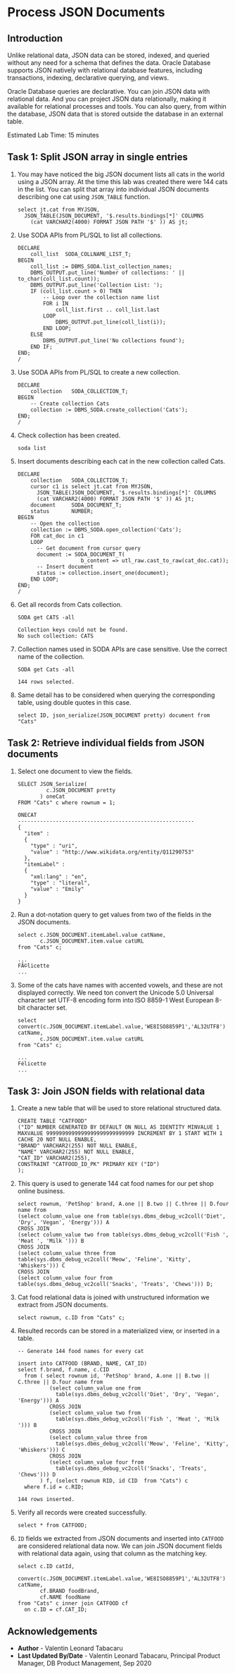 # Process JSON Documents
    
## Introduction
    
Unlike relational data, JSON data can be stored, indexed, and queried without any need for a schema that defines the data. Oracle Database supports JSON natively with relational database features, including transactions, indexing, declarative querying, and views.
    
Oracle Database queries are declarative. You can join JSON data with relational data. And you can project JSON data relationally, making it available for relational processes and tools. You can also query, from within the database, JSON data that is stored outside the database in an external table.

Estimated Lab Time: 15 minutes
    
## Task 1: Split JSON array in single entries 
    
1. You may have noticed the big JSON document lists all cats in the world using a JSON array. At the time this lab was created there were 144 cats in the list. You can split that array into individual JSON documents describing one cat using `JSON_TABLE` function.
    
    ````
    select jt.cat from MYJSON,
      JSON_TABLE(JSON_DOCUMENT, '$.results.bindings[*]' COLUMNS
        (cat VARCHAR2(4000) FORMAT JSON PATH '$' )) AS jt;
    ````
    
2. Use SODA APIs from PL/SQL to list all collections.
    
    ````
    DECLARE
        coll_list  SODA_COLLNAME_LIST_T;
    BEGIN
        coll_list := DBMS_SODA.list_collection_names;
        DBMS_OUTPUT.put_line('Number of collections: ' || to_char(coll_list.count));
        DBMS_OUTPUT.put_line('Collection List: ');
        IF (coll_list.count > 0) THEN
            -- Loop over the collection name list
            FOR i IN
                coll_list.first .. coll_list.last
            LOOP
                DBMS_OUTPUT.put_line(coll_list(i));
            END LOOP;  
        ELSE   
            DBMS_OUTPUT.put_line('No collections found');
        END IF;
    END;
    /
    ````
    
3. Use SODA APIs from PL/SQL to create a new collection.
    
    ````
    DECLARE
        collection   SODA_COLLECTION_T;
    BEGIN
        -- Create collection Cats
        collection := DBMS_SODA.create_collection('Cats');
    END;
    /
    ````
    
4. Check collection has been created.
    
    ````
    soda list
    ````
    
5. Insert documents describing each cat in the new collection called Cats.
    
    ````
    DECLARE
        collection   SODA_COLLECTION_T;
        cursor c1 is select jt.cat from MYJSON,
          JSON_TABLE(JSON_DOCUMENT, '$.results.bindings[*]' COLUMNS
          (cat VARCHAR2(4000) FORMAT JSON PATH '$' )) AS jt;
        document     SODA_DOCUMENT_T;
        status       NUMBER;
    BEGIN
        -- Open the collection
        collection := DBMS_SODA.open_collection('Cats');
        FOR cat_doc in c1
        LOOP
          -- Get document from cursor query
          document := SODA_DOCUMENT_T(
                        b_content => utl_raw.cast_to_raw(cat_doc.cat));
          -- Insert document
          status := collection.insert_one(document);
        END LOOP;
    END;
    /
    ````
    
6. Get all records from Cats collection.
    
    ````
    SODA get CATS -all
    
    Collection keys could not be found. 
    No such collection: CATS 
    ````
    
7. Collection names used in SODA APIs are case sensitive. Use the correct name of the collection.
    
    ````
    SODA get Cats -all
    
    144 rows selected.
    ````
    
8. Same detail has to be considered when querying the corresponding table, using double quotes in this case. 
    
    ````
    select ID, json_serialize(JSON_DOCUMENT pretty) document from "Cats"
    ````
    
## Task 2: Retrieve individual fields from JSON documents
    
1. Select one document to view the fields.
    
    ````
    SELECT JSON_Serialize(
             c.JSON_DOCUMENT pretty
           ) oneCat
    FROM "Cats" c where rownum = 1;
    
    ONECAT                                                                                                                                                                                            
    -------------------------------------------------------- 
    {
      "item" :
      {
        "type" : "uri",
        "value" : "http://www.wikidata.org/entity/Q11290753"
      },
      "itemLabel" :
      {
        "xml:lang" : "en",
        "type" : "literal",
        "value" : "Emily"
      }
    }
    ````
    
2. Run a dot-notation query to get values from two of the fields in the JSON documents.
    
    ````
    select c.JSON_DOCUMENT.itemLabel.value catName, 
           c.JSON_DOCUMENT.item.value catURL 
    from "Cats" c;
    
    ...
    FÃ©licette
    ...
    ````
    
3. Some of the cats have names with accented vowels, and these are not displayed correctly. We need ton convert the Unicode 5.0 Universal character set UTF-8 encoding form into ISO 8859-1 West European 8-bit character set.
    
    ````
    select convert(c.JSON_DOCUMENT.itemLabel.value,'WE8ISO8859P1','AL32UTF8') catName, 
           c.JSON_DOCUMENT.item.value catURL 
    from "Cats" c;
    
    ...
    Félicette
    ...
    ````
    
## Task 3: Join JSON fields with relational data
    
1. Create a new table that will be used to store relational structured data.
    
    ````
    CREATE TABLE "CATFOOD"
    ("ID" NUMBER GENERATED BY DEFAULT ON NULL AS IDENTITY MINVALUE 1 MAXVALUE 9999999999999999999999999999 INCREMENT BY 1 START WITH 1 CACHE 20 NOT NULL ENABLE,
    "BRAND" VARCHAR2(255) NOT NULL ENABLE,
    "NAME" VARCHAR2(255) NOT NULL ENABLE,
    "CAT_ID" VARCHAR2(255),
    CONSTRAINT "CATFOOD_ID_PK" PRIMARY KEY ("ID")
    );
    ````
    
2. This query is used to generate 144 cat food names for our pet shop online business.
    
    ````
    select rownum, 'PetShop' brand, A.one || B.two || C.three || D.four name from
    (select column_value one from table(sys.dbms_debug_vc2coll('Diet', 'Dry', 'Vegan', 'Energy'))) A
    CROSS JOIN
    (select column_value two from table(sys.dbms_debug_vc2coll('Fish ', 'Meat ', 'Milk '))) B
    CROSS JOIN
    (select column_value three from table(sys.dbms_debug_vc2coll('Meow', 'Feline', 'Kitty', 'Whiskers'))) C
    CROSS JOIN
    (select column_value four from table(sys.dbms_debug_vc2coll('Snacks', 'Treats', 'Chews'))) D;
    ````
    
3. Cat food relational data is joined with unstructured information we extract from JSON documents.
    
    ````
    select rownum, c.ID from "Cats" c;
    ````
    
4. Resulted records can be stored in a materialized view, or inserted in a table.

    ````    
    -- Generate 144 food names for every cat

    insert into CATFOOD (BRAND, NAME, CAT_ID)
    select f.brand, f.name, c.CID 
      from ( select rownum id, 'PetShop' brand, A.one || B.two || C.three || D.four name from
              (select column_value one from 
                table(sys.dbms_debug_vc2coll('Diet', 'Dry', 'Vegan', 'Energy'))) A
              CROSS JOIN
              (select column_value two from 
                table(sys.dbms_debug_vc2coll('Fish ', 'Meat ', 'Milk '))) B
              CROSS JOIN
              (select column_value three from 
                table(sys.dbms_debug_vc2coll('Meow', 'Feline', 'Kitty', 'Whiskers'))) C
              CROSS JOIN
              (select column_value four from 
                table(sys.dbms_debug_vc2coll('Snacks', 'Treats', 'Chews'))) D 
           ) f, (select rownum RID, id CID  from "Cats") c
      where f.id = c.RID;
    
    144 rows inserted.
    ````
    
5. Verify all records were created successfully.
    
    ````
    select * from CATFOOD;
    ````
    
6. `ID` fields we extracted from JSON documents and inserted into `CATFOOD` are considered relational data now. We can join JSON document fields with relational data again, using that column as the matching key.
    
    ````
    select c.ID catId,
           convert(c.JSON_DOCUMENT.itemLabel.value,'WE8ISO8859P1','AL32UTF8') catName, 
           cf.BRAND foodBrand,
           cf.NAME foodName
    from "Cats" c inner join CATFOOD cf
      on c.ID = cf.CAT_ID;
    ````
    
## Acknowledgements
    
- **Author** - Valentin Leonard Tabacaru
- **Last Updated By/Date** - Valentin Leonard Tabacaru, Principal Product Manager, DB Product Management, Sep 2020
